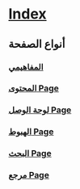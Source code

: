 # [Index](index.md)
## أنواع الصفحة
### [المفاهيمي](pagetypes/conceptual.md)
### [المحتوى Page](pagetypes/content.md)
### [لوحة الوصل Page](pagetypes/hubpage.md)
### [الهبوط Page](pagetypes/landingpage.md)
### [البحث Page](pagetypes/search.md)
### [مرجع Page](pagetypes/system.string.yml)
